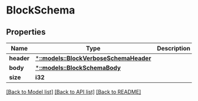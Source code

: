 # BlockSchema

## Properties

Name | Type | Description | Notes
------------ | ------------- | ------------- | -------------
**header** | [***::models::BlockVerboseSchemaHeader**](blockVerboseSchema_header.md) |  | [optional] 
**body** | [***::models::BlockSchemaBody**](blockSchema_body.md) |  | [optional] 
**size** | **i32** |  | [optional] 

[[Back to Model list]](../README.md#documentation-for-models) [[Back to API list]](../README.md#documentation-for-api-endpoints) [[Back to README]](../README.md)


